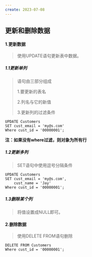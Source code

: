 ```yaml
---
create: 2023-07-08
---
```

## 更新和删除数据

#### 1.更新数据

> 使用UPDATE语句更新表中数据。

##### 1.1更新单列

>语句由三部分组成
>
>1.要更新的表名
>
>2.列名与它的新值
>
>3.更新列的过滤条件

```mysql
UPDATE Customers
SET cust_email = 'my@s.com'
Where cust_id = '00000001';
```

**注：如果没有where过滤，则对象为所有行**

##### 1.2更新多列

> SET语句中使用逗号分隔条件

```mysql
UPDATE Customers
SET cust_email = 'my@s.com',
	cust_name = 'Jay'
Where cust_id = '00000001';
```

##### 1.3删除某个列

> 将值设置成NULL即可。

#### 2.删除数据

> 使用DELETE FROM语句删除

```mysql
DELETE FROM Customers
Where cust_id = '00000001';
```




